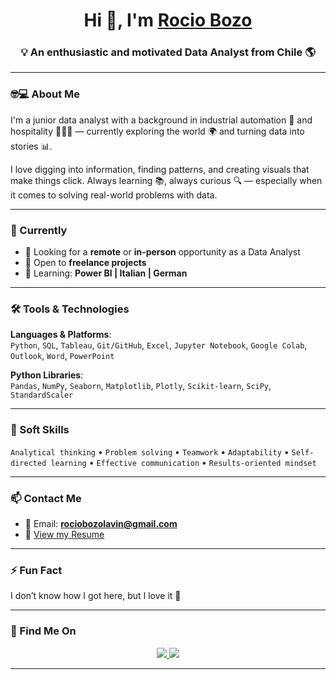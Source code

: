 
<h1 align="center">Hi 👋, I'm <a href="https://100rabhcsmc.github.io/Me.io/" target="blank">Rocio Bozo</a></h1>
<h3 align="center">💡 An enthusiastic and motivated Data Analyst from Chile 🌎</h3>

---

### 🤓💻 About Me

I'm a junior data analyst with a background in industrial automation 🤖 and hospitality 👩🏻‍🍳 — currently exploring the world 🌍 and turning data into stories 📊.

I love digging into information, finding patterns, and creating visuals that make things click. Always learning 📚, always curious 🔍 — especially when it comes to solving real-world problems with data.

---

### 💼 Currently

- 🔭 Looking for a **remote** or **in-person** opportunity as a Data Analyst  
- 🤝 Open to **freelance projects**
- 🌱 Learning: **Power BI | Italian | German**

---

### 🛠 Tools & Technologies

**Languages & Platforms**:  
`Python`, `SQL`, `Tableau`, `Git/GitHub`, `Excel`, `Jupyter Notebook`, `Google Colab`, `Outlook`, `Word`, `PowerPoint`

**Python Libraries**:  
`Pandas`, `NumPy`, `Seaborn`, `Matplotlib`, `Plotly`, `Scikit-learn`, `SciPy`, `StandardScaler`

---

### 🧠 Soft Skills

`Analytical thinking` • `Problem solving` • `Teamwork` • `Adaptability` • `Self-directed learning` • `Effective communication` • `Results-oriented mindset`

---

### 📫 Contact Me

- 📧 Email: **rociobozolavin@gmail.com**  
- 📄 [View my Resume](https://github.com/dewbozo/Resume/blob/main/Resume%20Rocio%20Bozo.pdf)

---

### ⚡ Fun Fact

I don’t know how I got here, but I love it 🤖

---

### 🔗 Find Me On

<p align="center">
  <a href="https://www.linkedin.com/in/rociobozolavin/" target="_blank">
    <img src="https://img.icons8.com/doodle/40/000000/linkedin--v2.png"/>
  </a>
  <a href="https://github.com/dewbozo" target="_blank">
    <img src="https://img.icons8.com/doodle/40/000000/github--v1.png"/>
  </a>
</p>

---

